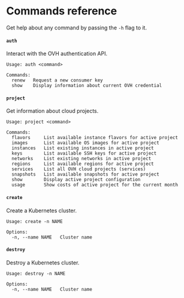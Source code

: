 # Commands reference

Get help about any command by passing the `-h` flag to it.

#### `auth`

Interact with the OVH authentication API.

```
Usage: auth <command>

Commands:
  renew   Request a new consumer key
  show    Display information about current OVH credential
```

#### `project`

Get information about cloud projects.

```
Usage: project <command>

Commands:
  flavors     List available instance flavors for active project
  images      List available OS images for active project
  instances   List existing instances in active project
  keys        List available SSH keys for active project
  networks    List existing networks in active project
  regions     List available regions for active project
  services    List all OVH cloud projects (services)
  snapshots   List available snapshots for active project
  show        Display active project configuration
  usage       Show costs of active project for the current month
```

#### `create`

Create a Kubernetes cluster.

```
Usage: create -n NAME

Options:
  -n, --name NAME   Cluster name
```

#### `destroy`

Destroy a Kubernetes cluster.

```
Usage: destroy -n NAME

Options:
  -n, --name NAME   Cluster name
```

